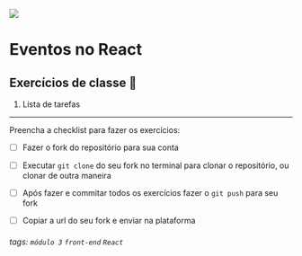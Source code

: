 ![](https://i.imgur.com/xG74tOh.png)



# Eventos no React



## Exercícios de classe 🏫

1. Lista de tarefas



---



Preencha a checklist para fazer os exercícios:



-  [ ] Fazer o fork do repositório para sua conta

-  [ ] Executar `git clone` do seu fork no terminal para clonar o repositório, ou clonar de outra maneira

-  [ ] Após fazer e commitar todos os exercícios fazer o `git push` para seu fork

-  [ ] Copiar a url do seu fork e enviar na plataforma



###### tags: `módulo 3` `front-end` `React`

